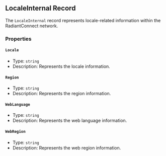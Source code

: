 ## LocaleInternal Record

The `LocaleInternal` record represents locale-related information within the RadiantConnect network.

### Properties

#### `Locale`

- Type: `string`
- Description: Represents the locale information.

#### `Region`

- Type: `string`
- Description: Represents the region information.

#### `WebLanguage`

- Type: `string`
- Description: Represents the web language information.

#### `WebRegion`

- Type: `string`
- Description: Represents the web region information.
